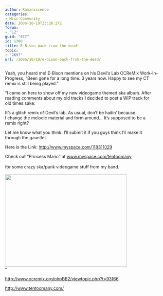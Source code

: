 ```yaml
---
author: Ramaniscence
categories:
- Misc Community
date: 2006-10-10T23:26:27Z
forum:
- "12"
guid: "477"
id: 1380
title: E-Bison back from the dead!
topic:
- "2697"
url: /2006/10/10/e-bison-back-from-the-dead/
---
```


Yeah, you heard me! E-Bison mentions on his Devil&#8217;s Lab OCReMix Work-In-Progress, &#8220;<span class="postbody">Been gone for a long time. 3 years now. Happy to see my CT remix is still being played.&#8221;</span>
  
<span class="postbody">&#8220;I came on here to show off my new videogame themed ska album. After<br /> reading comments about my old tracks I decided to post a WIP track for<br /> old times sake: </p> 

<p>
  It&#8217;s a glitch remix of Devil&#8217;s lab. As usual, don&#8217;t be haitin&#8217; because<br /> I change the melodic material and form around&#8230; It&#8217;s supposed to be a<br /> remix right?
</p>

<p>
  Let me know what you think. I&#8217;ll submit it if you guys think I&#8217;ll make it through the gauntlet.
</p>

<p>
  Here is the Link: <a href="http://www.myspace.com/118311029" target="_blank">http://www.myspace.com/118311029</a>
</p>

<p>
  Check out &#8220;Princess Mario&#8221; at <a href="http://www.myspace.com/tentoomany" target="_blank">www.myspace.com/tentoomany</a><br /> <br /> for some crazy ska/punk videogame stuff from my band.<br /> <br /> <img width="400" height="303" border="0" src="http://www.tentoomany.com/pictures/poster_mm.jpg" /></span><br /> &#8220;
</p>

<p>
  <a target="_blank" href="E-Bison%27s%20Devil%27s%20Lab%20OCReMix%20Work-In-Progress">http://www.ocremix.org/phpBB2/viewtopic.php?t=93166</a>
</p>

<p>
  <a target="_blank" href="Ten%20Too%20Many%27s%20Site">http://www.tentoomany.com/</a>
</p>